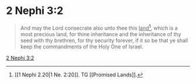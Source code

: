 # 2 Nephi 3:2

> And may the Lord consecrate also unto thee this <u>land</u>[^a], which is a most precious land, for thine inheritance and the inheritance of thy seed with thy brethren, for thy security forever, if it so be that ye shall keep the commandments of the Holy One of Israel.

[2 Nephi 3:2](https://www.churchofjesuschrist.org/study/scriptures/bofm/2-ne/3?lang=eng&id=p2#p2)


[^a]: [[1 Nephi 2.20|1 Ne. 2:20]]. TG [[Promised Lands]].
